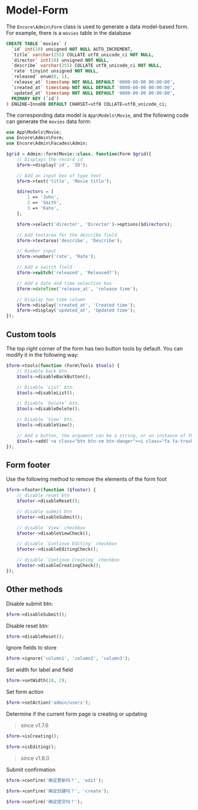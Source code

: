 # Model-Form

The `Encore\Admin\Form` class is used to generate a data model-based form. For example, there is a `movies` table in the database

```sql
CREATE TABLE `movies` (
  `id` int(10) unsigned NOT NULL AUTO_INCREMENT,
  `title` varchar(255) COLLATE utf8_unicode_ci NOT NULL,
  `director` int(10) unsigned NOT NULL,
  `describe` varchar(255) COLLATE utf8_unicode_ci NOT NULL,
  `rate` tinyint unsigned NOT NULL,
  `released` enum(0, 1),
  `release_at` timestamp NOT NULL DEFAULT '0000-00-00 00:00:00',
  `created_at` timestamp NOT NULL DEFAULT '0000-00-00 00:00:00',
  `updated_at` timestamp NOT NULL DEFAULT '0000-00-00 00:00:00',
  PRIMARY KEY (`id`)
) ENGINE=InnoDB DEFAULT CHARSET=utf8 COLLATE=utf8_unicode_ci;
```

The corresponding data model is `App\Models\Movie`, and the following code can generate the `movies` data form:

```php
use App\Models\Movie;
use Encore\Admin\Form;
use Encore\Admin\Facades\Admin;

$grid = Admin::form(Movie::class, function(Form $grid){
    // Displays the record id
    $form->display('id', 'ID');

    // Add an input box of type text
    $form->text('title', 'Movie title');

    $directors = [
        1 => 'John',
        2 => 'Smith',
        3 => 'Kate',
    ];

    $form->select('director', 'Director')->options($directors);

    // Add textarea for the describe field
    $form->textarea('describe', 'Describe');

    // Number input
    $form->number('rate', 'Rate');

    // Add a switch field
    $form->switch('released', 'Released?');

    // Add a date and time selection box
    $form->dateTime('release_at', 'release time');

    // Display two time column
    $form->display('created_at', 'Created time');
    $form->display('updated_at', 'Updated time');
});
```

## Custom tools

The top right corner of the form has two button tools by default. You can modify it in the following way:

```php
$form->tools(function (Form\Tools $tools) {
    // Disable back btn.
    $tools->disableBackButton();

    // Disable `List` btn.
    $tools->disableList();

    // Disable `Delete` btn.
    $tools->disableDelete();

    // Disable `View` btn.
    $tools->disableView();

    // Add a button, the argument can be a string, or an instance of the object that implements the Renderable or Htmlable interface
    $tools->add('<a class="btn btn-sm btn-danger"><i class="fa fa-trash"></i>&nbsp;&nbsp;delete</a>');
});
```

## Form footer

Use the following method to remove the elements of the form foot

```php
$form->footer(function ($footer) {
    // disable reset btn
    $footer->disableReset();

    // disable submit btn
    $footer->disableSubmit();

    // disable `View` checkbox
    $footer->disableViewCheck();

    // disable `Continue Editing` checkbox
    $footer->disableEditingCheck();

    // disable `Continue Creating` checkbox
    $footer->disableCreatingCheck();
});
```

## Other methods

Disable submit btn:

```php
$form->disableSubmit();
```

Disable reset btn:

```php
$form->disableReset();
```

Ignore fields to store

```php
$form->ignore('column1', 'column2', 'column3');
```

Set width for label and field

```php
$form->setWidth(10, 2);
```

Set form action

```php
$form->setAction('admin/users');
```

Determine if the current form page is creating or updating

> since v1.7.6

```php
$form->isCreating();

$form->isEditing();
```

> since v1.8.0

Submit confirmation

```php
$form->confirm('确定更新吗？', 'edit');

$form->confirm('确定创建吗？', 'create');

$form->confirm('确定提交吗？');
```
